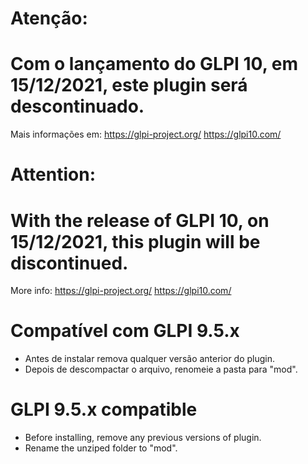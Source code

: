 # Atenção: 
# Com o lançamento do GLPI 10, em 15/12/2021, este plugin será descontinuado.
Mais informações em: 
https://glpi-project.org/
https://glpi10.com/


# Attention:
# With the release of GLPI 10, on 15/12/2021, this plugin will be discontinued. 
More info:
https://glpi-project.org/
https://glpi10.com/


# Compatível com GLPI 9.5.x

- Antes de instalar remova qualquer versão anterior do plugin.
- Depois de descompactar o arquivo, renomeie a pasta para "mod".

#  GLPI 9.5.x compatible

- Before installing, remove any previous versions of plugin.
- Rename the unziped folder to "mod".
